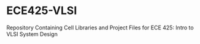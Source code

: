# ECE425-VLSI
Repository Containing Cell Libraries and Project Files for ECE 425: Intro to VLSI System Design
